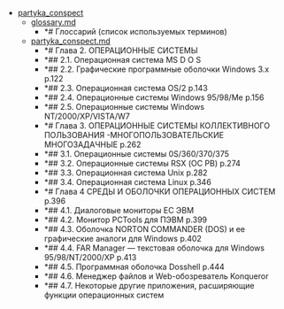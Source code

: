 - <a href = "E:\Node_projects\Node_Way\NBase\_Md\_Index\_TGUniversitet\I_kurs\++Архитектура_компьютеров_и_операционные_системы\3. Операционные системы, их виды и функциональные характеристики\partyka_conspect\cat.partyka_conspect\dir.partyka_conspect.md">partyka_conspect</a>
    - <a href = "E:\Node_projects\Node_Way\NBase\_Md\_Index\_TGUniversitet\I_kurs\++Архитектура_компьютеров_и_операционные_системы\3. Операционные системы, их виды и функциональные характеристики\partyka_conspect\glossary.md">glossary.md</a>
        - *# Глоссарий (список используемых терминов)
    - <a href = "E:\Node_projects\Node_Way\NBase\_Md\_Index\_TGUniversitet\I_kurs\++Архитектура_компьютеров_и_операционные_системы\3. Операционные системы, их виды и функциональные характеристики\partyka_conspect\partyka_conspect.md">partyka_conspect.md</a>
        - *# Глава 2. ОПЕРАЦИОННЫЕ СИСТЕМЫ
        - *## 2.1. Операционная система MS D O S
        - *## 2.2. Графические программные оболочки Windows 3.x p.122
        - *## 2.3. Операционная система OS/2 p.143
        - *## 2.4. Операционные системы Windows 95/98/Ме p.156
        - *## 2.5. Операционные системы Windows NT/2000/XP/VISTA/W7
        - *# Глава 3. ОПЕРАЦИОННЫЕ СИСТЕМЫ КОЛЛЕКТИВНОГО ПОЛЬЗОВАНИЯ -МНОГОПОЛЬЗОВАТЕЛЬСКИЕ МНОГОЗАДАЧНЫЕ p.262
        - *## 3.1. Операционные системы 0S/360/370/375
        - *## 3.2. Операционные системы RSX (ОС РВ) p.274
        - *## 3.3. Операционная система Unix p.282
        - *## 3.4. Операционная система Linux p.346
        - *# Глава 4 СРЕДЫ И ОБОЛОЧКИ ОПЕРАЦИОННЫХ СИСТЕМ p.396
        - *## 4.1. Диалоговые мониторы ЕС ЭВМ
        - *## 4.2. Монитор PCTools для ПЭВМ p.399
        - *## 4.3. Оболочка NORTON COMMANDER (DOS) и ее графические аналоги для Windows p.402
        - *## 4.4. FAR Manager — текстовая оболочка для Windows 95/98/NT/2000/XP p.413
        - *## 4.5. Программная оболочка Dosshell p.444
        - *## 4.6. Менеджер файлов и Web-обозреватель  Konqueror
        - *## 4.7. Некоторые другие приложения, расширяющие функции операционных систем

